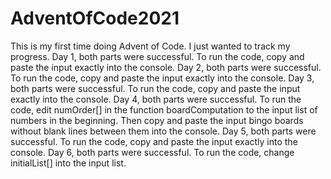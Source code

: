 # AdventOfCode2021
This is my first time doing Advent of Code. I just wanted to track my progress.
Day 1, both parts were successful. To run the code, copy and paste the input exactly into the console.
Day 2, both parts were successful. To run the code, copy and paste the input exactly into the console.
Day 3, both parts were successful. To run the code, copy and paste the input exactly into the console.
Day 4, both parts were successful. To run the code, edit numOrder[] in the function boardComputation to the input list of numbers in the beginning. Then copy and paste the input bingo boards without blank lines between them into the console.
Day 5, both parts were successful. To run the code, copy and paste the input exactly into the console.
Day 6, both parts were successful. To run the code, change initialList[] into the input list.

